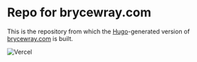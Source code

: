 # Repo for brycewray.com

This is the repository from which the [Hugo](https://gohugo.io)-generated version of [brycewray.com](https://brycewray.com) is built.

![Vercel](https://therealsujitk-vercel-badge.vercel.app/?app=hugo-site-vercel&style=plastic)
